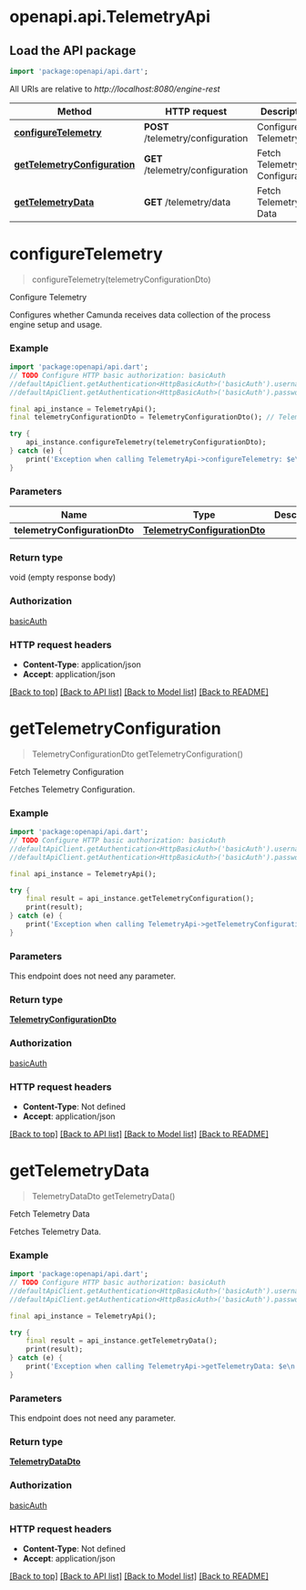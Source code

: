 # openapi.api.TelemetryApi

## Load the API package
```dart
import 'package:openapi/api.dart';
```

All URIs are relative to *http://localhost:8080/engine-rest*

Method | HTTP request | Description
------------- | ------------- | -------------
[**configureTelemetry**](TelemetryApi.md#configuretelemetry) | **POST** /telemetry/configuration | Configure Telemetry
[**getTelemetryConfiguration**](TelemetryApi.md#gettelemetryconfiguration) | **GET** /telemetry/configuration | Fetch Telemetry Configuration
[**getTelemetryData**](TelemetryApi.md#gettelemetrydata) | **GET** /telemetry/data | Fetch Telemetry Data


# **configureTelemetry**
> configureTelemetry(telemetryConfigurationDto)

Configure Telemetry

Configures whether Camunda receives data collection of the process engine setup and usage.

### Example
```dart
import 'package:openapi/api.dart';
// TODO Configure HTTP basic authorization: basicAuth
//defaultApiClient.getAuthentication<HttpBasicAuth>('basicAuth').username = 'YOUR_USERNAME'
//defaultApiClient.getAuthentication<HttpBasicAuth>('basicAuth').password = 'YOUR_PASSWORD';

final api_instance = TelemetryApi();
final telemetryConfigurationDto = TelemetryConfigurationDto(); // TelemetryConfigurationDto | 

try {
    api_instance.configureTelemetry(telemetryConfigurationDto);
} catch (e) {
    print('Exception when calling TelemetryApi->configureTelemetry: $e\n');
}
```

### Parameters

Name | Type | Description  | Notes
------------- | ------------- | ------------- | -------------
 **telemetryConfigurationDto** | [**TelemetryConfigurationDto**](TelemetryConfigurationDto.md)|  | [optional] 

### Return type

void (empty response body)

### Authorization

[basicAuth](../README.md#basicAuth)

### HTTP request headers

 - **Content-Type**: application/json
 - **Accept**: application/json

[[Back to top]](#) [[Back to API list]](../README.md#documentation-for-api-endpoints) [[Back to Model list]](../README.md#documentation-for-models) [[Back to README]](../README.md)

# **getTelemetryConfiguration**
> TelemetryConfigurationDto getTelemetryConfiguration()

Fetch Telemetry Configuration

Fetches Telemetry Configuration.

### Example
```dart
import 'package:openapi/api.dart';
// TODO Configure HTTP basic authorization: basicAuth
//defaultApiClient.getAuthentication<HttpBasicAuth>('basicAuth').username = 'YOUR_USERNAME'
//defaultApiClient.getAuthentication<HttpBasicAuth>('basicAuth').password = 'YOUR_PASSWORD';

final api_instance = TelemetryApi();

try {
    final result = api_instance.getTelemetryConfiguration();
    print(result);
} catch (e) {
    print('Exception when calling TelemetryApi->getTelemetryConfiguration: $e\n');
}
```

### Parameters
This endpoint does not need any parameter.

### Return type

[**TelemetryConfigurationDto**](TelemetryConfigurationDto.md)

### Authorization

[basicAuth](../README.md#basicAuth)

### HTTP request headers

 - **Content-Type**: Not defined
 - **Accept**: application/json

[[Back to top]](#) [[Back to API list]](../README.md#documentation-for-api-endpoints) [[Back to Model list]](../README.md#documentation-for-models) [[Back to README]](../README.md)

# **getTelemetryData**
> TelemetryDataDto getTelemetryData()

Fetch Telemetry Data

Fetches Telemetry Data.

### Example
```dart
import 'package:openapi/api.dart';
// TODO Configure HTTP basic authorization: basicAuth
//defaultApiClient.getAuthentication<HttpBasicAuth>('basicAuth').username = 'YOUR_USERNAME'
//defaultApiClient.getAuthentication<HttpBasicAuth>('basicAuth').password = 'YOUR_PASSWORD';

final api_instance = TelemetryApi();

try {
    final result = api_instance.getTelemetryData();
    print(result);
} catch (e) {
    print('Exception when calling TelemetryApi->getTelemetryData: $e\n');
}
```

### Parameters
This endpoint does not need any parameter.

### Return type

[**TelemetryDataDto**](TelemetryDataDto.md)

### Authorization

[basicAuth](../README.md#basicAuth)

### HTTP request headers

 - **Content-Type**: Not defined
 - **Accept**: application/json

[[Back to top]](#) [[Back to API list]](../README.md#documentation-for-api-endpoints) [[Back to Model list]](../README.md#documentation-for-models) [[Back to README]](../README.md)

